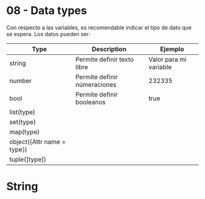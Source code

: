 # 08 - Data types
Con respecto a las variables, es recomendable indicar el tipo de dato que se espera. Los datos pueden ser:

| Type  | Description | Ejemplo |
|---|---|---|
| string  | Permite definir texto libre | Valor para mi variable | 
| number  | Permite definir númeraciones  | 232335 | 
| bool  | Permite definir booleanos  | true |
| list(type)  |   | |
| set(type)  |   | |
| map(type)  |   | |
| object({Attr name = type})  |   | |
| tuple([type]) | | |



# String
